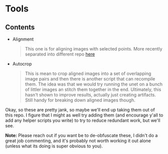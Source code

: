 # Tools

## Contents
+ Alignment
  > This one is for aligning images with selected points. More recently separated into different repo [here](https://github.com/xkstein/ManualAlign)
+ Autocrop
  > This is mean to crop aligned images into a set of overlapping image pairs and then there is another script that can recompile them. The idea was that we would try running the unet on a bunch of littler images an stitch them together in the end. Ultimately, this hasn't shown to improve results, actually just creating artifacts. Still handy for breaking down aligned images though.

Okay, so these are pretty jank, so maybe we'll end up taking them out of this repo. I figure that I might as well try adding them (and encourage y'all to add any helper scripts you write) to try to reduce redundant work, but we'll see. 

**Note:** Please reach out if you want be to de-obfuscate these, I didn't do a great job commenting, and it's probably not worth working it out alone (unless what its doing is super obvious to you).
